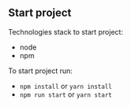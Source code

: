 ## Start project

Technologies stack to start project:
- node
- npm

To start project run:

- `npm install` or `yarn install`
- `npm run start` or `yarn start`
